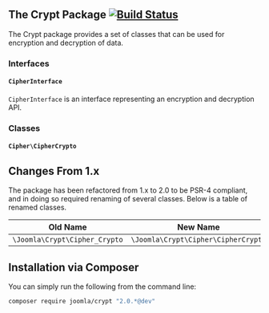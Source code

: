 ## The Crypt Package [![Build Status](https://travis-ci.org/joomla-framework/crypt.png?branch=master)](https://travis-ci.org/joomla-framework/crypt)

The Crypt package provides a set of classes that can be used for encryption and decryption of data.

### Interfaces

#### `CipherInterface`

`CipherInterface` is an interface representing an encryption and decryption API.

### Classes

#### `Cipher\CipherCrypto`

## Changes From 1.x

The package has been refactored from 1.x to 2.0 to be PSR-4 compliant, and in doing so required renaming of several classes.  Below is a table of renamed classes.

| Old Name                      | New Name                            |
| ---------                     | -----                               |
| `\Joomla\Crypt\Cipher_Crypto` | `\Joomla\Crypt\Cipher\CipherCrypto` |

## Installation via Composer

You can simply run the following from the command line:

```sh
composer require joomla/crypt "2.0.*@dev"
```
